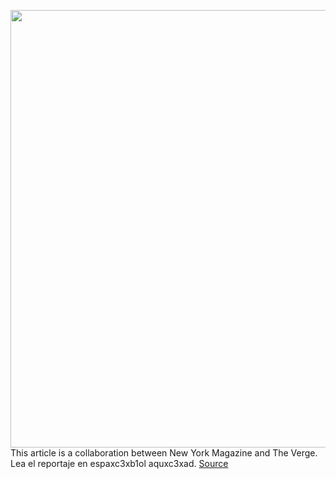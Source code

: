 <img src='https://cdn.vox-cdn.com/thumbor/fZTgYubIKinicMPexBvusCCBeIQ=/0x0:1359x2000/1200x675/filters:focal(593x429:809x645)/cdn.vox-cdn.com/uploads/chorus_image/image/69850803/1921COV_MontgomeryNYMAG_Deliveristas_Final_001.0.jpg' width='700px' /><br/>
This article is a collaboration between New York Magazine and The Verge. Lea el reportaje en espaxc3xb1ol aquxc3xad.
<a href='https://www.theverge.com/22667600/delivery-workers-seamless-uber-relay-new-york-electric-bikes-apps'> Source <a/>